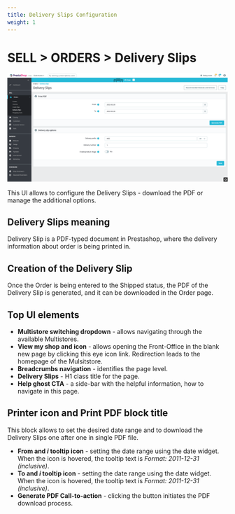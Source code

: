 ```yaml
---
title: Delivery Slips Configuration
weight: 1
---
```


# SELL > ORDERS > Delivery Slips

![Delivery Slips UI](static/img/orders-delivery-slips.png)

This UI allows to configure the Delivery Slips - download the PDF or manage the additional options.

## Delivery Slips meaning

Delivery Slip is a PDF-typed document in Prestashop, where the delivery information about order is being printed in. 

## Creation of the Delivery Slip

Once the Order is being entered to the Shipped status, the PDF of the Delivery Slip is generated, and it can be downloaded in the Order page. 

## Top UI elements

- **Multistore switching dropdown** - allows navigating through the available Multistores.
- **View my shop and icon** - allows opening the Front-Office in the blank new page by clicking this eye icon link. Redirection leads to the homepage of the Mulsitstore.
- **Breadcrumbs navigation** - identifies the page level.
- **Delivery Slips** - H1 class title for the page.
- **Help ghost CTA** - a side-bar with the helpful information, how to navigate in this page.

## Printer icon and Print PDF block title

This block allows to set the desired date range and to download the Delivery Slips one after one in single PDF file.

- **From and _i_ tooltip icon** - setting the date range using the date widget. When the icon is hovered, the tooltip text is _Format: 2011-12-31 (inclusive)_.
- **To and _i_ tooltip icon** - setting the date range using the date widget. When the icon is hovered, the tooltip text is _Format: 2011-12-31 (inclusive)_.
- **Generate PDF Call-to-action** - clicking the button initiates the PDF download process.
